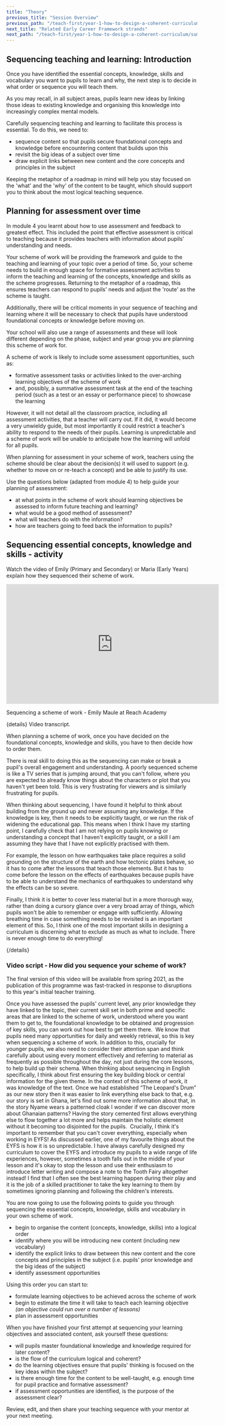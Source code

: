 ```yaml
---
title: "Theory"
previous_title: "Session Overview"
previous_path: "/teach-first/year-1-how-to-design-a-coherent-curriculum/summer-week-3-ect-session-overview"
next_title: "Related Early Career Framework strands"
next_path: "/teach-first/year-1-how-to-design-a-coherent-curriculum/summer-week-3-ect-related-early-career-framework-strands"
---
```


## Sequencing teaching and learning: Introduction

Once you have identified the essential concepts, knowledge, skills and vocabulary you want to pupils to learn and why, the next step is to decide in what order or sequence you will teach them.

As you may recall, in all subject areas, pupils learn new ideas by linking those ideas to existing knowledge and organising this knowledge into increasingly complex mental models.

Carefully sequencing teaching and learning to facilitate this process is essential. To do this, we need to:

- sequence content so that pupils secure foundational concepts and knowledge
  before encountering content that builds upon this
- revisit the big ideas of a subject over time
- draw explicit links between new content and the core concepts and principles
  in the subject

Keeping the metaphor of a roadmap in mind will help you stay focused on the 'what' and the 'why' of the content to be taught, which should support you to think about the most logical teaching sequence.

## Planning for assessment over time

In module 4 you learnt about how to use assessment and feedback to greatest effect. This included the point that effective assessment is critical to teaching because it provides teachers with information about pupils' understanding and needs.

Your scheme of work will be providing the framework and guide to the teaching and learning of your topic over a period of time. So, your scheme needs to build in enough space for formative assessment activities to inform the teaching and learning of the concepts, knowledge and skills as the scheme progresses. Returning to the metaphor of a roadmap, this ensures teachers can respond to pupils' needs and adjust the 'route' as the scheme is taught.

Additionally, there will be critical moments in your sequence of teaching and learning where it will be necessary to check that pupils have understood foundational concepts or knowledge before moving on.

Your school will also use a range of assessments and these will look different depending on the phase, subject and year group you are planning this scheme of work for.

A scheme of work is likely to include some assessment opportunities, such as:

- formative assessment tasks or activities linked to the over-arching learning
  objectives of the scheme of work
- and, possibly, a summative assessment task at the end of the teaching period
  (such as a test or an essay or performance piece) to showcase the learning

However, it will not detail all the classroom practice, including all assessment activities, that a teacher will carry out. If it did, it would become a very unwieldy guide, but most importantly it could restrict a teacher's ability to respond to the needs of their pupils. Learning is unpredictable and a scheme of work will be unable to anticipate how the learning will unfold for all pupils.

When planning for assessment in your scheme of work, teachers using the scheme should be clear about the decision(s) it will used to support (e.g. whether to move on or re-teach a concept) and be able to justify its use.

Use the questions below (adapted from module 4) to help guide your planning of assessment:

- at what points in the scheme of work should learning objectives be
  assessed to inform future teaching and learning?
- what would be a good method of assessment?
- what will teachers do with the information?
- how are teachers going to feed back the information to pupils?

## Sequencing essential concepts, knowledge and skills - activity

Watch the video of Emily (Primary and Secondary) or Maria (Early Years) explain how they sequenced their scheme of work.

<iframe width="560"
    height="315"
    src="https://www.youtube.com/embed/WbZk8B9xCHs?rel=0"
    title="YouTube video player"
    frameborder="0"
    allow="accelerometer; autoplay; clipboard-write; encrypted-media; gyroscope; picture-in-picture; web-share" allowfullscreen></iframe>

Sequencing a scheme of work - Emily Maule at Reach Academy

{details}
Video transcript.

When planning a scheme of work, once you have decided on the foundational concepts, knowledge and skills, you have to then decide how to order them.

There is real skill to doing this as the sequencing can make or break a pupil's overall engagement and understanding. A poorly sequenced scheme is like a TV series that is jumping around, that you can't follow, where you are expected to already know things about the characters or plot that you haven't yet been told. This is very frustrating for viewers and is similarly frustrating for pupils.

When thinking about sequencing, I have found it helpful to think about building from the ground up and never assuming any knowledge. If the knowledge is key, then it needs to be explicitly taught, or we run the risk of widening the educational gap. This means when I think I have my starting point, I carefully check that I am not relying on pupils knowing or understanding a concept that I haven't explicitly taught, or a skill I am assuming they have that I have not explicitly practised with them.

For example, the lesson on how earthquakes take place requires a solid grounding on the structure of the earth and how tectonic plates behave, so it has to come after the lessons that teach those elements. But it has to come before the lesson on the effects of earthquakes because pupils have to be able to understand the mechanics of earthquakes to understand why the effects can be so severe.

Finally, I think it is better to cover less material but in a more thorough way, rather than doing a cursory glance over a very broad array of things, which pupils won't be able to remember or engage with sufficiently. Allowing breathing time in case something needs to be revisited is an important element of this. So, I think one of the most important skills in designing a curriculum is discerning what to exclude as much as what to include. There is never enough time to do everything!

{/details}

### Video script - How did you sequence your scheme of work?

The final version of this video will be available from spring 2021, as the publication of this programme was fast-tracked in response to disruptions to this year's initial teacher training.

Once you have assessed the pupils' current level, any prior knowledge they have linked to the topic, their current skill set in both prime and specific areas that are linked to the scheme of work, understood where you want them to get to, the foundational knowledge to be obtained and progression of key skills, you can work out how best to get them there.&nbsp; We know that pupils need many opportunities for daily and weekly retrieval, so this is key when sequencing a scheme of work. In addition to this, crucially for younger pupils, we also need to consider their attention span and think carefully about using every moment effectively and referring to material as frequently as possible throughout the day, not just during the core lessons, to help build up their schema. When thinking about sequencing in English specifically, I think about first ensuring the key building block or central information for the given theme. In the context of this scheme of work, it was knowledge of the text. Once we had established “The Leopard's Drum” as our new story then it was easier to link everything else back to that, e.g. our story is set in Ghana, let's find out some more information about that, in the story Nyame wears a patterned cloak I wonder if we can discover more about Ghanaian patterns? Having the story cemented first allows everything else to flow together a lot more and helps maintain the holistic element without it becoming too disjointed for the pupils.&nbsp; Crucially, I think it's important to remember that you can't cover everything, especially when working in EYFS! As discussed earlier, one of my favourite things about the EYFS is how it is so unpredictable. I have always carefully designed my curriculum to cover the EYFS and introduce my pupils to a wide range of life experiences, however, sometimes a tooth falls out in the middle of your lesson and it's okay to stop the lesson and use their enthusiasm to introduce letter writing and compose a note to the Tooth Fairy altogether instead! I find that I often see the best learning happen during their play and it is the job of a skilled practitioner to take the key learning to them by sometimes ignoring planning and following the children's interests.

You are now going to use the following points to guide you through sequencing the essential concepts, knowledge, skills and vocabulary in your own scheme of work.

- begin to organise the content (concepts, knowledge, skills) into a logical order
- identify where you will be introducing new content (including new vocabulary)
- identify the explicit links to draw between this new content and the core concepts and principles in the subject (i.e. pupils' prior knowledge and the big ideas of the subject)
- identify assessment opportunities

Using this order you can start to:

- formulate learning objectives to be achieved across the scheme of work
- begin to estimate the time it will take to teach each learning objective _(an objective could run over a number of lessons)_
- plan in assessment opportunities

When you have finished your first attempt at sequencing your learning objectives and associated content, ask yourself these questions:

- will pupils master foundational knowledge and knowledge required for later
  content?
- is the flow of the curriculum logical and coherent?
- do the learning objectives ensure that pupils' thinking is focused on the
  key ideas within the subject?
- is there enough time for the content to be well-taught, e.g. enough time
  for pupil practice and formative assessment?
- if assessment opportunities are identified, is the purpose of the
  assessment clear?

Review, edit, and then share your teaching sequence with your mentor at your next
meeting.
